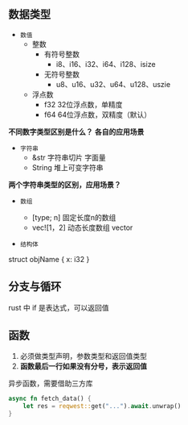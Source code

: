 ## 数据类型

+ `数值`
	+ 整数
		+ 有符号整数
			+ i8、i16、i32、i64、i128、isize
		+ 无符号整数
			+ u8、u16、u32、u64、u128、uszie
	+ 浮点数
		+ f32 32位浮点数，单精度
		+ f64 64位浮点数，双精度（默认）
	 

**不同数字类型区别是什么？**
**各自的应用场景**

+ `字符串`
	+ &str 字符串切片 字面量
	+ String  堆上可变字符串

**两个字符串类型的区别，应用场景？**

+ `数组`
	+ [type; n] 固定长度n的数组
	+ vec![1，2] 动态长度数组 vector

+ `结构体`

struct objName { x: i32 }

## 分支与循环

rust 中 if 是表达式，可以返回值


## 函数
1. 必须做类型声明，参数类型和返回值类型
2. **函数最后一行如果没有分号，表示返回值**


异步函数，需要借助三方库
```rust
async fn fetch_data() {
	let res = reqwest::get("...").await.unwrap()
}
```

